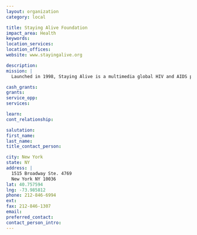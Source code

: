 ```yaml
---
layout: organization
category: local

title: Staying Alive Foundation
impact_area: Health
keywords: 
location_services: 
location_offices: 
website: www.stayingalive.org

description: 
mission: |
  Launched in 1998, Staying Alive is a multimedia global HIV and AIDS prevention campaign that challenges stigma and discrimination associated with HIV and AIDS as well as empowers young people to protect themselves from infection. 

cash_grants: 
grants: 
service_opp: 
services: 

learn: 
cont_relationship: 

salutation: 
first_name: 
last_name: 
title_contact_person: 

city: New York
state: NY
address: |
  1515 Broadway Ste. 4769  
  New York NY 10036
lat: 40.757594
lng: -73.985812
phone: 212-846-6994
ext: 
fax: 212-846-1307
email: 
preferred_contact: 
contact_person_intro: 
---
```

